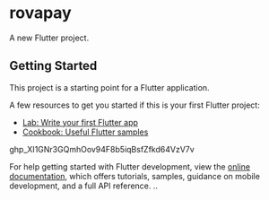 # rovapay

A new Flutter project.

## Getting Started
This project is a starting point for a Flutter application.

A few resources to get you started if this is your first Flutter project:

- [Lab: Write your first Flutter app](https://docs.flutter.dev/get-started/codelab)
- [Cookbook: Useful Flutter samples](https://docs.flutter.dev/cookbook)

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

For help getting started with Flutter development, view the
[online documentation](https://docs.flutter.dev/), which offers tutorials,
samples, guidance on mobile development, and a full API reference.
..